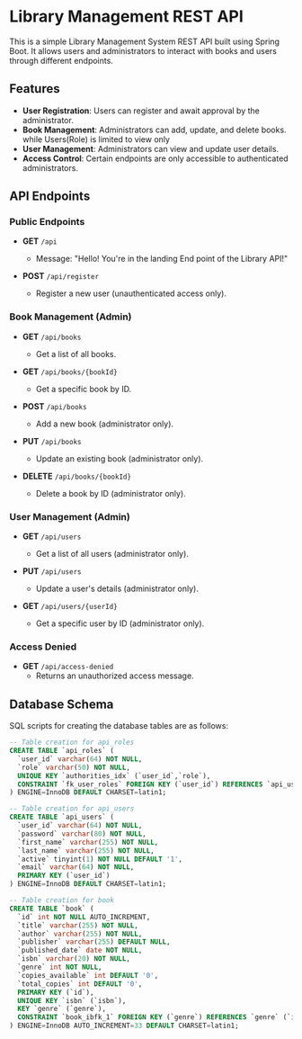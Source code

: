 # Library Management REST API

This is a simple Library Management System REST API built using Spring Boot. It allows users and administrators to interact with books and users through different endpoints.

## Features

- **User Registration**: Users can register and await approval by the administrator.
- **Book Management**: Administrators can add, update, and delete books.
                       while Users(Role) is limited to view only
- **User Management**: Administrators can view and update user details.
- **Access Control**: Certain endpoints are only accessible to authenticated administrators.

## API Endpoints

### Public Endpoints

- **GET** `/api`  
  - Message: "Hello! You're in the landing End point of the Library API!"
  
- **POST** `/api/register`  
  - Register a new user (unauthenticated access only).

### Book Management (Admin)

- **GET** `/api/books`  
  - Get a list of all books.
  
- **GET** `/api/books/{bookId}`  
  - Get a specific book by ID.
  
- **POST** `/api/books`  
  - Add a new book (administrator only).
  
- **PUT** `/api/books`  
  - Update an existing book (administrator only).
  
- **DELETE** `/api/books/{bookId}`  
  - Delete a book by ID (administrator only).

### User Management (Admin)

- **GET** `/api/users`  
  - Get a list of all users (administrator only).
  
- **PUT** `/api/users`  
  - Update a user's details (administrator only).
  
- **GET** `/api/users/{userId}`  
  - Get a specific user by ID (administrator only).

### Access Denied

- **GET** `/api/access-denied`  
  - Returns an unauthorized access message.

## Database Schema

SQL scripts for creating the database tables are as follows:

```sql
-- Table creation for api_roles
CREATE TABLE `api_roles` (
  `user_id` varchar(64) NOT NULL,
  `role` varchar(50) NOT NULL,
  UNIQUE KEY `authorities_idx` (`user_id`,`role`),
  CONSTRAINT `fk_user_roles` FOREIGN KEY (`user_id`) REFERENCES `api_users` (`user_id`)
) ENGINE=InnoDB DEFAULT CHARSET=latin1;

-- Table creation for api_users
CREATE TABLE `api_users` (
  `user_id` varchar(64) NOT NULL,
  `password` varchar(80) NOT NULL,
  `first_name` varchar(255) NOT NULL,
  `last_name` varchar(255) NOT NULL,
  `active` tinyint(1) NOT NULL DEFAULT '1',
  `email` varchar(64) NOT NULL,
  PRIMARY KEY (`user_id`)
) ENGINE=InnoDB DEFAULT CHARSET=latin1;

-- Table creation for book
CREATE TABLE `book` (
  `id` int NOT NULL AUTO_INCREMENT,
  `title` varchar(255) NOT NULL,
  `author` varchar(255) NOT NULL,
  `publisher` varchar(255) DEFAULT NULL,
  `published_date` date NOT NULL,
  `isbn` varchar(20) NOT NULL,
  `genre` int NOT NULL,
  `copies_available` int DEFAULT '0',
  `total_copies` int DEFAULT '0',
  PRIMARY KEY (`id`),
  UNIQUE KEY `isbn` (`isbn`),
  KEY `genre` (`genre`),
  CONSTRAINT `book_ibfk_1` FOREIGN KEY (`genre`) REFERENCES `genre` (`id`) ON DELETE CASCADE
) ENGINE=InnoDB AUTO_INCREMENT=33 DEFAULT CHARSET=latin1;
